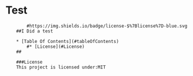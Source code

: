 # Test
            #https://img.shields.io/badge/license-$%7Blicense%7D-blue.svg
        ##I Did a test

        * [Table Of Contents](#tableOfContents)
            #* [License](#License)
        ##

        ###License
        This project is licensed under:MIT
